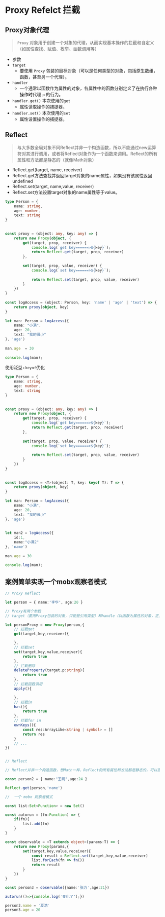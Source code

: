 # Proxy Refelct 拦截

## Proxy对象代理

> `Proxy` 对象用于创建一个对象的代理，从而实现基本操作的拦截和自定义（如属性查找、赋值、枚举、函数调用等）

- 参数
- `target`
  - 要使用 `Proxy` 包装的目标对象（可以是任何类型的对象，包括原生数组，函数，甚至另一个代理）。
- `handler`
  - 一个通常以函数作为属性的对象，各属性中的函数分别定义了在执行各种操作时代理 `p` 的行为。
- `handler.get()` 本次使用的`get`
  - 属性读取操作的捕捉器。
- `handler.set()` 本次使用的`set`
  - 属性设置操作的捕捉器。

## Reflect

> 与大多数全局对象不同Reflect并非一个构造函数，所以不能通过new运算符对其进行调用，或者将Reflect对象作为一个函数来调用。Reflect的所有属性和方法都是静态的（就像Math对象）

- Reflect.get(target, name, receiver)
- Reflect.get方法查找并返回target对象的name属性，如果没有该属性返回undefined
- Reflect.set(target, name,value, receiver)
- Reflect.set方法设置target对象的name属性等于value。

```ts
type Person = {
    name: string,
    age: number,
    text: string
}
 
 
const proxy = (object: any, key: any) => {
    return new Proxy(object, {
        get(target, prop, receiver) {
            console.log(`get key======>${key}`);
            return Reflect.get(target, prop, receiver)
        },
 
        set(target, prop, value, receiver) {
            console.log(`set key======>${key}`);
 
            return Reflect.set(target, prop, value, receiver)
        }
    })
}
 
const logAccess = (object: Person, key: 'name' | 'age' | 'text') => {
    return proxy(object, key)
}
 
let man: Person = logAccess({
    name: "小满",
    age: 20,
    text: "我的很小"
}, 'age')
 
man.age  = 30
 
console.log(man);
```

使用泛型+`keyof`优化

```ts
type Person = {
    name: string,
    age: number,
    text: string
}
 
 
const proxy = (object: any, key: any) => {
    return new Proxy(object, {
        get(target, prop, receiver) {
            console.log(`get key======>${key}`);
            return Reflect.get(target, prop, receiver)
        },
 
        set(target, prop, value, receiver) {
            console.log(`set key======>${key}`);
 
            return Reflect.set(target, prop, value, receiver)
        }
    })
}
 
 
const logAccess = <T>(object: T, key: keyof T): T => {
    return proxy(object, key)
}
 
let man: Person = logAccess({
    name: "小满",
    age: 20,
    text: "我的很小"
}, 'age')
 
 
let man2 = logAccess({
    id:1,
    name:"小满2"
}, 'name')
 
man.age = 30
 
console.log(man);
```

## 案例简单实现一个mobx观察者模式

```ts
// Proxy Reflect

let person = { name:'李华', age:20 }

// Proxy有两个参数
// target（要用Proxy包装的对象，只能是引用类型）和handle（以函数为属性的对象，定义在代理target是要执行的行为）

let personProxy = new Proxy(person,{
    // 拦截get
    get(target,key,receiver){

    },
    // 拦截set
    set(target,key,value,receiver){
        return true
    },
    // 拦截删除
    deleteProperty(target,p:string){
        return true
    },
    // 拦截函数调用
    apply(){

    },
    // 拦截in
    has(){
        return true
    },
    // 拦截for in
    ownKeys(){
        const res:ArrayLike<string | symbol> = []
        return res
    }
    // ...
})


// Reflect

// Reflect并非一个构造函数，想Math一样，Reflect的所有属性和方法都是静态的，可以直接调用

const person2 = { name:"王明",age:24 }

Reflect.get(person,'name')

//  一个 mobx 观察者模式

const list:Set<Function> = new Set()

const autorun = (fn:Function) => {
    if(fn){
        list.add(fn)
    }
}

const observable = <T extends object>(params:T) => {
    return new Proxy(params,{
        set(target,key,value,receiver){
            const result = Reflect.set(target,key,value,receiver)
            list.forEach(fn => fn())
            return result
        }
    })
}

const person3 = observable({name:'张力',age:21})

autorun(()=>{console.log('变化了');})

person3.name = '夏浩'
person3.age = 20
```
